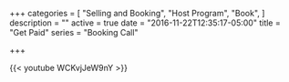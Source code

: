 +++
categories = [
  "Selling and Booking",
  "Host Program",
  "Book",
]
description = ""
active = true
date = "2016-11-22T12:35:17-05:00"
title = "Get Paid"
series = "Booking Call"

+++

{{< youtube WCKvjJeW9nY >}}

